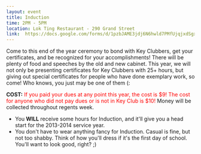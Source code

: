 ```yaml
---
layout: event
title: Induction
time: 2PM - 5PM
location: Lok Ting Restaurant - 290 Grand Street
link:  https://docs.google.com/forms/d/1pzbJAME3jdj6N6hwld7PMfUjqjxdSgxdKAmfnKwR34A
---
```

Come to this end of the year ceremony to bond with Key Clubbers, get your certificates, and be recognized for your accomplishments! There will be plenty of food and speeches by the old and new cabinet. This year, we will not only be presenting certificates for Key Clubbers with 25+ hours, but giving out special certificates for people who have done exemplary work, so come! Who knows, you just may be one of them (:

<!-- more -->

**COST:** <span style="color:#FF0000;">If you paid your dues at any point this year, the cost is $9! The cost for anyone who did not pay dues or is not in Key Club is $10!</span> Money will be collected throughout regents week.

- You **WILL** receive some hours for Induction, and it'll give you a head start for the 2013-2014 service year.
- You don't have to wear anything fancy for Induction. Casual is fine, but not too shabby. Think of how you'll dress if it's the first day of school. You'll want to look good, right? ;)
